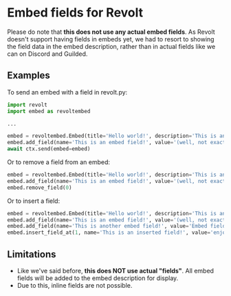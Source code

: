 # Embed fields for Revolt
Please do note that **this does not use any actual embed fields**. As Revolt doesn't support having fields in embeds
yet, we had to resort to showing the field data in the embed description, rather than in actual fields like we can
on Discord and Guilded.

## Examples
To send an embed with a field in revolt.py:
```py
import revolt
import embed as revoltembed

...

embed = revoltembed.Embed(title='Hello world!', description='This is an embed!')
embed.add_field(name='This is an embed field!', value='(well, not exactly)')
await ctx.send(embed=embed)
```

Or to remove a field from an embed:
```py
embed = revoltembed.Embed(title='Hello world!', description='This is an embed!')
embed.add_field(name='This is an embed field!', value='(well, not exactly)')
embed.remove_field(0)
```

Or to insert a field:
```py
embed = revoltembed.Embed(title='Hello world!', description='This is an embed!')
embed.add_field(name='This is an embed field!', value='(well, not exactly)')
embed.add_field(name='This is another embed field!', value='Embed fields are shown using the embed description.')
embed.insert_field_at(1, name='This is an inserted field!', value='enjoy :)')
```

## Limitations
- Like we've said before, **this does NOT use actual "fields"**. All embed fields will be added to the embed
  description for display.
- Due to this, inline fields are not possible.
